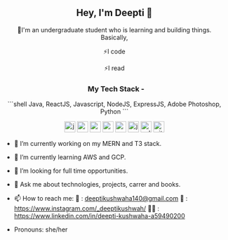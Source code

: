 <p align="center">
  <h2 align="center"> Hey, I'm Deepti 👋</h2>
</p>
 <div align="center">
   
 🔭I'm an undergraduate student who is learning and building things. Basically,
  <p align="center">⚡I code</p>
   <p align="center">⚡I read</p>



<h3 align="center"> &nbsp; My Tech Stack - </h2> 
```shell
   Java, ReactJS, Javascript, NodeJS, ExpressJS, Adobe Photoshop, Python
```
<p align="center">
<img src="https://cdn.jsdelivr.net/gh/devicons/devicon/icons/javascript/javascript-original.svg" alt="javascript" width="25" height="25"/>
<img src="https://cdn.jsdelivr.net/gh/devicons/devicon/icons/react/react-original.svg" alt="react" width="25" height="25"/>
<img src="https://cdn.jsdelivr.net/gh/devicons/devicon/icons/nodejs/nodejs-original.svg" alt="nodejs" width="25" height="25"/>
<img src="https://cdn.jsdelivr.net/gh/devicons/devicon/icons/express/express-original.svg" alt="expressjs" width="25" height="25"/>
<img src="https://cdn.jsdelivr.net/gh/devicons/devicon/icons/mongodb/mongodb-original.svg" alt="mongodb" width="25" height="25"/>
<img src="https://cdn.jsdelivr.net/gh/devicons/devicon/icons/java/java-original.svg" alt="java" width="25" height="25"/>
<img src="https://cdn.jsdelivr.net/gh/devicons/devicon/icons/mysql/mysql-original.svg" alt="sql" width="25" height="25"/>
<img src="https://cdn.jsdelivr.net/gh/devicons/devicon/icons/git/git-original.svg" alt="git" width="25" height="25"/>
</p>
</div>


- 🔭 I’m currently working on my MERN and T3 stack.
- 🌱 I’m currently learning AWS and GCP.
- 👯 I’m looking for full time opportunities.
- 💬 Ask me about technologies, projects, carrer and books.
- 📫 How to reach me:
    📧 : deeptikushwaha140@gmail.com
    🎀 : https://www.instagram.com/_deeptikushwah/
👩‍💼 : https://www.linkedin.com/in/deepti-kushwaha-a59490200
    
- Pronouns: she/her


                  

<!--
**Deeptikushwaha/DeeptiKushwaha** is a ✨ _special_ ✨ repository because its `README.md` (this file) appears on your GitHub profile.

Here are some ideas to get you started:

- 🔭 I’m currently working on ...
- 🌱 I’m currently learning ...
- 👯 I’m looking to collaborate on ...
- 🤔 I’m looking for help with ...
- 💬 Ask me about ...
- 📫 How to reach me: ...
- 😄 Pronouns: ...
- ⚡ Fun fact: ...
-->


